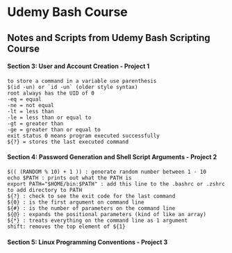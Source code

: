 # Udemy Bash Course
## Notes and Scripts from Udemy Bash Scripting Course

#### Section 3: User and Account Creation - Project 1
````
to store a command in a variable use parenthesis 
$(id -un) or `id -un` (older style syntax)
root always has the UID of 0
-eq = equal
-ne = not equal
-lt = less than
-le = less than or equal to
-gt = greater than
-ge = greater than or equal to
exit status 0 means program executed successfully
${?} = stores the last executed command
````

#### Section 4: Password Generation and Shell Script Arguments - Project 2
````
$(( (RANDOM % 10) + 1 )) : generate random number between 1 - 10
echo $PATH : prints out what the PATH is
export PATH="$HOME/bin:$PATH" : add this line to the .bashrc or .zshrc to add directory to PATH
${?} : check to see the exit code for the last command
${0} : is the first argument on command line
${#} : is the number of parameters on the command line
${@} : expands the positional parameters (kind of like an array)
${*} : treats everything on the command line as 1 argument
shift: removes the top element of ${1}
````

#### Section 5: Linux Programming Conventions - Project 3
